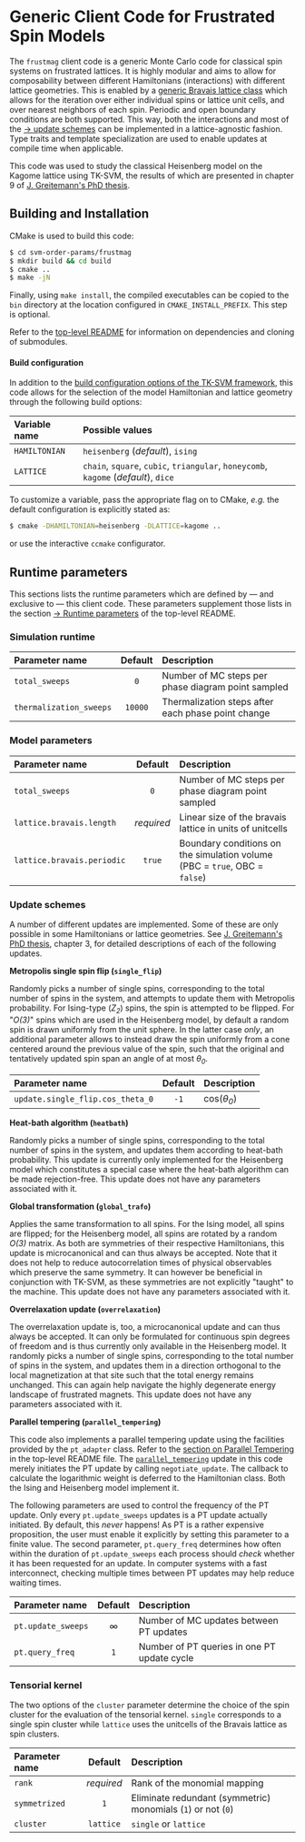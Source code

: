 Generic Client Code for Frustrated Spin Models
==============================================

The `frustmag` client code is a generic Monte Carlo code for classical spin
systems on frustrated lattices. It is highly modular and aims to allow for
composability between different Hamiltonians (interactions) with different
lattice geometries. This is enabled by a [generic Bravais lattice
class](include/tksvm/frustmag/lattice/bravais.hpp) which allows for the
iteration over either individual spins or lattice unit cells, and over nearest
neighbors of each spin. Periodic and open boundary conditions are both
supported. This way, both the interactions and most of the [→ update
schemes](#update-schemes) can be implemented in a lattice-agnostic fashion. Type
traits and template specialization are used to enable updates at compile time
when applicable.

This code was used to study the classical Heisenberg model on the Kagome lattice
using TK-SVM, the results of which are presented in chapter 9 of [J.
Greitemann's PhD thesis][1].

Building and Installation
-------------------------

CMake is used to build this code:
```bash
$ cd svm-order-params/frustmag
$ mkdir build && cd build
$ cmake ..
$ make -jN
```

Finally, using `make install`, the compiled executables can be copied to the
`bin` directory at the location configured in `CMAKE_INSTALL_PREFIX`. This step
is optional.

Refer to the [top-level README](../README.md) for information on dependencies
and cloning of submodules.

#### Build configuration

In addition to the [build configuration options of the TK-SVM
framework](../README.md#build-configuration), this code allows for the selection
of the model Hamiltonian and lattice geometry through the following build
options:

| Variable name          | Possible values                                                                     |
|:-----------------------|:------------------------------------------------------------------------------------|
| `HAMILTONIAN`          | `heisenberg` (_default_), `ising`                                                   |
| `LATTICE`              | `chain`, `square`, `cubic`, `triangular`, `honeycomb`, `kagome` (_default_), `dice` |

To customize a variable, pass the appropriate flag on to CMake, _e.g._ the
default configuration is explicitly stated as:
```bash
$ cmake -DHAMILTONIAN=heisenberg -DLATTICE=kagome ..
```
or use the interactive `ccmake` configurator.


Runtime parameters
------------------

This sections lists the runtime parameters which are defined by — and exclusive
to — this client code. These parameters supplement those lists in the section
[→ Runtime parameters](../README.md#runtime-parameters) of the top-level README.

### Simulation runtime

| Parameter name                                  | Default          | Description                                            |
|:------------------------------------------------|:----------------:|:-------------------------------------------------------|
| `total_sweeps`                                  | `0`              | Number of MC steps per phase diagram point sampled     |
| `thermalization_sweeps`                         | `10000`          | Thermalization steps after each phase point change     |

### Model parameters

| Parameter name                                  | Default          | Description                                            |
|:------------------------------------------------|:----------------:|:-------------------------------------------------------|
| `total_sweeps`                                  | `0`              | Number of MC steps per phase diagram point sampled     |
| `lattice.bravais.length`                        | _required_       | Linear size of the bravais lattice in units of unitcells |
| `lattice.bravais.periodic`                      | `true`           | Boundary conditions on the simulation volume (PBC = `true`, OBC = `false`) |

### Update schemes

A number of different updates are implemented. Some of these are only possible
in some Hamiltonians or lattice geometries. See [J. Greitemann's PhD thesis][1],
chapter 3, for detailed descriptions of each of the following updates.

**Metropolis single spin flip (`single_flip`)**

Randomly picks a number of single spins, corresponding to the total number of
spins in the system, and attempts to update them with Metropolis probability.
For Ising-type (_Z<sub>2</sub>_) spins, the spin is attempted to be flipped. For
"_O(3)_" spins which are used in the Heisenberg model, by default a random spin
is drawn uniformly from the unit sphere. In the latter case _only_, an
additional parameter allows to instead draw the spin uniformly from a cone
centered around the previous value of the spin, such that the original and
tentatively updated spin span an angle of at most _θ<sub>0</sub>_.

| Parameter name                   | Default | Description          |
|:---------------------------------|:-------:|:---------------------|
| `update.single_flip.cos_theta_0` | `-1`    | cos(_θ<sub>0</sub>_) |

**Heat-bath algorithm (`heatbath`)**

Randomly picks a number of single spins, corresponding to the total number of
spins in the system, and updates them according to heat-bath probability. This
update is currently only implemented for the Heisenberg model which constitutes
a special case where the heat-bath algorithm can be made rejection-free.
This update does not have any parameters associated with it.

**Global transformation (`global_trafo`)**

Applies the same transformation to all spins. For the Ising model, all spins are
flipped; for the Heisenberg model, all spins are rotated by a random _O(3)_
matrix. As both are symmetries of their respective Hamiltonians, this update is
microcanonical and can thus always be accepted. Note that it does not help to
reduce autocorrelation times of physical observables which preserve the same
symmetry. It can however be beneficial in conjunction with TK-SVM, as these
symmetries are not explicitly "taught" to the machine. This update does not have
any parameters associated with it.

**Overrelaxation update (`overrelaxation`)**

The overrelaxation update is, too, a microcanonical update and can thus always
be accepted. It can only be formulated for continuous spin degrees of freedom
and is thus currently only available in the Heisenberg model. It randomly picks
a number of single spins, corresponding to the total number of spins in the
system, and updates them in a direction orthogonal to the local magnetization at
that site such that the total energy remains unchanged. This can again help
navigate the highly degenerate energy landscape of frustrated magnets.
This update does not have any parameters associated with it.

**Parallel tempering (`parallel_tempering`)**

This code also implements a parallel tempering update using the facilities
provided by the `pt_adapter` class. Refer to the [section on Parallel
Tempering](../README.md#parallel-tempering) in the top-level README file. The
[`parallel_tempering`](include/tksvm/frustmag/update/parallel_tempering.hpp)
update in this code merely initiates the PT update by calling
`negotiate_update`. The callback to calculate the logarithmic weight is deferred
to the Hamiltonian class. Both the Ising and Heisenberg model implement it.

The following parameters are used to control the frequency of the PT update.
Only every `pt.update_sweeps` updates is a PT update actually initiated. By
default, this _never_ happens! As PT is a rather expensive proposition, the user
must enable it explicitly by setting this parameter to a finite value. The
second parameter, `pt.query_freq` determines how often within the duration of
`pt.update_sweeps` each process should _check_ whether it has been requested for
an update. In computer systems with a fast interconnect, checking multiple times
between PT updates may help reduce waiting times.

| Parameter name     | Default | Description                                 |
|:-------------------|:-------:|:--------------------------------------------|
| `pt.update_sweeps` | ∞       | Number of MC updates between PT updates     |
| `pt.query_freq`    | `1`     | Number of PT queries in one PT update cycle |

### Tensorial kernel

The two options of the `cluster` parameter determine the choice of the spin
cluster for the evaluation of the tensorial kernel. `single` corresponds to a
single spin cluster while `lattice` uses the unitcells of the Bravais lattice as
spin clusters.

| Parameter name | Default    | Description                                                  |
|:---------------|:----------:|:-------------------------------------------------------------|
| `rank`         | _required_ | Rank of the monomial mapping                                 |
| `symmetrized`  | `1`        | Eliminate redundant (symmetric) monomials (`1`) or not (`0`) |
| `cluster`      | `lattice`  | `single` or `lattice`                                        |


[1]: https://nbn-resolving.org/urn:nbn:de:bvb:19-250579
